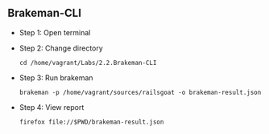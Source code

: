 ## Brakeman-CLI
* Step 1: Open terminal
* Step 2: Change directory

	 `cd /home/vagrant/Labs/2.2.Brakeman-CLI`
	 
* Step 3: Run brakeman 
	
	`brakeman -p /home/vagrant/sources/railsgoat -o brakeman-result.json`
* Step 4: View report
	
	`firefox file://$PWD/brakeman-result.json`
